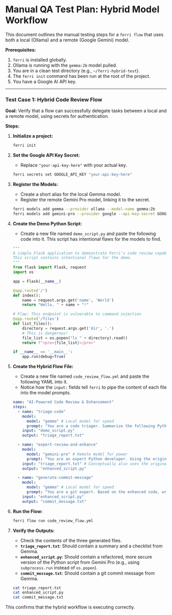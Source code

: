 # Manual QA Test Plan: Hybrid Model Workflow

This document outlines the manual testing steps for a `ferri flow` that uses both a local (Ollama) and a remote (Google Gemini) model.

**Prerequisites:**
1.  `ferri` is installed globally.
2.  Ollama is running with the `gemma:2b` model pulled.
3.  You are in a clean test directory (e.g., `~/ferri-hybrid-test`).
4.  The `ferri init` command has been run at the root of the project.
5.  You have a Google AI API key.

---

### Test Case 1: Hybrid Code Review Flow

**Goal:** Verify that a flow can successfully delegate tasks between a local and a remote model, using secrets for authentication.

**Steps:**

1.  **Initialize a project:**
    ```bash
    ferri init
    ```

2.  **Set the Google API Key Secret:**
    *   Replace `"your-api-key-here"` with your actual key.
    ```bash
    ferri secrets set GOOGLE_API_KEY "your-api-key-here"
    ```

3.  **Register the Models:**
    *   Create a short alias for the local Gemma model.
    *   Register the remote Gemini Pro model, linking it to the secret.
    ```bash
    ferri models add gemma --provider ollama --model-name gemma:2b
    ferri models add gemini-pro --provider google --api-key-secret GOOGLE_API_KEY --model-name gemini-pro
    ```

4.  **Create the Demo Python Script:**
    *   Create a new file named `demo_script.py` and paste the following code into it. This script has intentional flaws for the models to find.

    ```python
    """
    A simple Flask application to demonstrate Ferri's code review capabilities.
    This script contains intentional flaws for the demo.
    """
    from flask import Flask, request
    import os

    app = Flask(__name__)

    @app.route('/')
    def index():
        name = request.args.get('name', 'World')
        return "Hello, " + name + "!"

    # Flaw: This endpoint is vulnerable to command injection
    @app.route('/files')
    def list_files():
        directory = request.args.get('dir', '.')
        # This is dangerous!
        file_list = os.popen("ls " + directory).read()
        return f"<pre>{file_list}</pre>"

    if __name__ == '__main__':
        app.run(debug=True)
    ```

5.  **Create the Hybrid Flow File:**
    *   Create a new file named `code_review_flow.yml` and paste the following YAML into it.
    *   Notice how the `input:` fields tell `ferri` to pipe the content of each file into the model prompts.

    ```yaml
    name: "AI-Powered Code Review & Enhancement"
    steps:
      - name: "triage-code"
        model:
          model: "gemma" # Local model for speed
          prompt: "You are a code triager. Summarize the following Python script, identify any obvious flaws or style issues, and create a checklist for a senior developer to perform a deeper review. Focus on security and performance."
        input: "demo_script.py"
        output: "triage_report.txt"

      - name: "expert-review-and-enhance"
        model:
          model: "gemini-pro" # Remote model for power
          prompt: "You are an expert Python developer. Using the original code and the triage report, perform a deep code review based on the checklist. Then, generate an enhanced, production-ready version of the script that fixes all identified issues."
        input: "triage_report.txt" # Conceptually also uses the original script
        output: "enhanced_script.py"

      - name: "generate-commit-message"
        model:
          model: "gemma" # Local model for speed
          prompt: "You are a git expert. Based on the enhanced code, write a concise and conventional commit message."
        input: "enhanced_script.py"
        output: "commit_message.txt"
    ```

6.  **Run the Flow:**
    ```bash
    ferri flow run code_review_flow.yml
    ```

7.  **Verify the Outputs:**
    *   Check the contents of the three generated files.
    *   **`triage_report.txt`**: Should contain a summary and a checklist from Gemma.
    *   **`enhanced_script.py`**: Should contain a refactored, more secure version of the Python script from Gemini Pro (e.g., using `subprocess.run` instead of `os.popen`).
    *   **`commit_message.txt`**: Should contain a git commit message from Gemma.
    ```bash
    cat triage_report.txt
    cat enhanced_script.py
    cat commit_message.txt
    ```

This confirms that the hybrid workflow is executing correctly.
